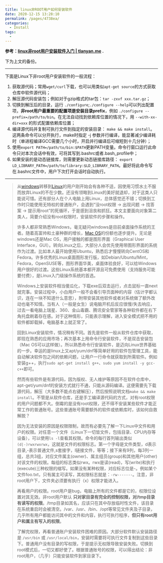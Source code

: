 ```yaml
---
title: linux非ROOT用户如何安装软件
date: 2020-12-15 13:28:10
permalink: /pages/4738ea/
categories: 
  - Install
tags: 
  - 
---
```


**参考：[linux非root用户安装软件入门 | tlanyan.me](https://tlanyan.me/work-with-linux-without-root-permission/) .**

下为上文的备份。

---

下面是Linux下非root用户安装软件的一般流程：

1. 获取源代码；常用`wget/curl`下载，也可以用类似`apt-get source`的方式获取仓库中软件源代码；
2. 解压源代码安装包；例如对于gzip格式的tar包：`tar -zxvf xxx.tar.gz`；
3. 切换到解压后的目录，运行 `./configure`;`./configure --help`可以列出配置项，**非root用户最重要的配置项是安装目录prefix**，例如 `./configure --prefix=/path/to/bin`。在无法自动找到依赖库位置的情况下，用 `--with-xx-dir=xxx` 的形式配置依赖库位置；
4. 编译源代码并复制可执行文件到指定的安装目录： `make && make install`。这两条命令可以分开执行，make时指定 -j 参数并行编译，能显著减少编译耗时（单进程编译GCC需要几个小时，开启并行编译后可缩短到十几分钟）；
5. 使用`export PATH=/path/to/bin:$PATH`更新PATH变量。命令行窗口运行此命令只对本次会话中有效，可将其写到.bashrc或者.bash_profile中；
6. 如果安装的是动态链接库，则需要更新动态链接库路径： `export LD_LIBRARY_PATH=/path/to/library:$LD_LIBRARY_PATH`。最好将此命令写在.bashrc文件中，用户下次打开会话时自动执行。

---



> 从[windows](https://tlanyan.me/tag/windows/)转移到[Linux](https://tlanyan.me/category/linux/)的用户刚开始会有各种不适，因使用习惯水土不服而放弃Linux的不在少数。还没有领略到Linux的美好就退却，对于这类人只能说可惜。还有部分人在个人电脑上用Linux，总体感觉还不错；切换到工作时只能使用无特权的普通账户，会遇到“没root权限 -> 出现问题 -> 找答案 -> 提示用root”的死循环，于是感到沮丧和抓狂。本文主要面向对象第二类人，简要介绍没有root权限时，安装软件的步骤和操作。
>
> 许多人都非常熟悉Windows，毫无疑问windows是目前桌面操作系统的王者。随着高富帅和土豪种群的增长，[Mac OS](https://tlanyan.me/tag/macos/)的份额也逐步提升。无论是windows还是Mac OS，用户接触的都是图形界面（Graphical User Interface，GUI）。转向Linux之后，大部分人会优先使用带图形界面的系统作为过渡。比如本人最开始使用Ubuntu，熟悉后才慢慢转向CentOS和Fedora。许多优秀的Linux桌面图形发行版，如Debian/Ubuntu/Mint，Fedora，OpenSUSE等，图形界面华美，桌面体验良好，可以给Windows用户很好的过渡。这些Linux系统基本都开源且可免费使用（支持服务可能要付费），是Linux入门级操作系统的首选。
>
> Windows上安装软件相当傻瓜化，下载exe后双击运行，点击鼠标一直next就完事。安装过程中，小白用户一般不会看引导页面种的内容（估计字都认识，连在一块不知道什么意思），附带安装其他软件或者对系统做了额外改动也毫不知情。当有人（一般是女生）说电脑开机后反应很慢/失去响应，过去一看电脑上瑞星、360、金山毒霸、腾讯安全管家等各种软件都在右下角托盘刷着存在感。对于这种情形，只能表示理解，进入安全模式把不用的软件都卸载掉，电脑基本上就正常了。
>
> 回到Linux安装软件，情况稍有不同。首先是软件一般从软件仓库中获取，即现在熟悉的应用市场；再次基本上用命令行安装软件，不是双击安装包（Mac OS可以这样做）。所以熟悉命令行安装软件，是迈向Linux世界基础的一步。幸运的是linux上又apt/yum/dnf等简单好用的软件包管理工具，能自动解决软件包之间的依赖问题，让用户一行命令就获取到所需软件。例如安装g++，执行`sudo apt-get install g++`、`sudo yum install -y gcc-c++`即可。
>
> 然而有些软件是有源代码，因为版权、无人维护等原因不在软件仓库中，apt-get/yum/dnf的安装方式就行不通，只能从源码编译。这便需要先下载源代码，解压（大多数不能点右键解压），然后按照说明文档`make && make install`。不管是从软件仓库，还是手工编译源代码的方式，对有root权限的用户问题都不大。倒霉的是没有root权限，还不得不安装某些软件才能正常工作的普通账号。这些普通账号需要额外的软件或依赖库时，该如何自救解脱？
>
> 因为无法安装的原因是权限限制，故而有必要先了解一下Linux中文件和用户的权限。对任意一个文件（Linux下一切皆文件，包括目录、CPU内存等设备），可以使用`ls -l`查看其权限。命令的每行首列输出类似`(d|-)rwxrwxrwx`，这就是文件的权限标志。第一个字母是文件类型，d表示目录,-表示普通文件,s套接字，l链接文件，等等；接下来有9列，每3列一组，总共3组，对应文件属主(owner)、属主组员(group)和其他用户(other)对该文件的权限。每组的标志类似rwx。rwx是读(read)，写(write)和执行(execute)三种权限的缩写。如果没有某种权限，对应标志位是-。例如某个文件foo.txt，只有属主可读写，其权限标志就是：`-rw-------`。注意，非root用户下，文件夹必须要有执行（x）权限才能进入。
>
> 再看用户的权限。root用户是bug，电脑上所有的文件都是它的，权限位设置对其无效。非root用户默认 **只对家目录有完全的控制权限，对/tmp目录有读写的权限**。/tmp目录如其名，应该只在其中存放临时性文件，该目录在系统重启时会被清空。/var、/usr、/bin、/opt等常见文件夹及子目录，几乎所有用户都能访问其中的文件和内容，执行可执行程序，**但只有root用户和属主有写入的权限**。
>
> 了解完权限，再看普通账户安装软件困难的原因。大部分软件默认安装路径是 `/usr/bin` 或 `/usr/local/bin`，安装时需要将可执行文件复制到这些目录下。普通用户没有目录的写权限，于是提示无权限导致安装失败。切换到root模式后，一切又都好使了。根据普通账号的权限，可以得出结论：非root用户，（几乎）只能安装软件到家目录下。

